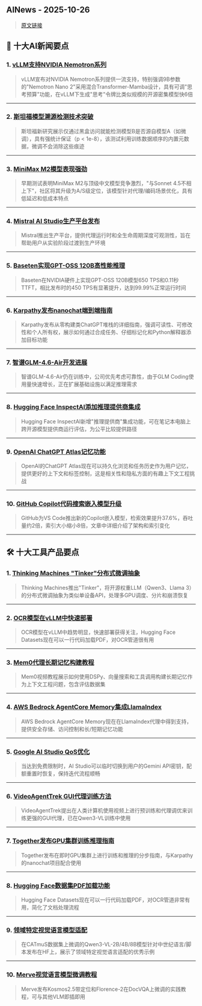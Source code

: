 ## AINews - 2025-10-26

> [原文链接](https://news.smol.ai/issues/25-10-24-not-much/)

## 📰 十大AI新闻要点

### 1. [vLLM支持NVIDIA Nemotron系列](https://twitter.com/vllm_project/status/1981553870599049286)
> vLLM宣布对NVIDIA Nemotron系列提供一流支持，特别强调9B参数的"Nemotron Nano 2"采用混合Transformer-Mamba设计，具有可调"思考预算"功能，在vLLM下生成"思考"令牌比类似规模的开源密集模型快6倍

---

### 2. [斯坦福模型溯源检测技术突破](https://twitter.com/percyliang/status/1981612361309098383)
> 斯坦福新研究展示仅通过黑盒访问就能检测模型B是否源自模型A（如微调），具有强统计保证（p < 1e-8），该测试利用训练数据顺序的内置元数据，微调不会消除这些痕迹

---

### 3. [MiniMax M2模型表现强劲](https://twitter.com/zephyr_z9/status/1981695536987357382)
> 早期测试表明MiniMax M2与顶级中文模型竞争激烈，"与Sonnet 4.5不相上下"，社区将其升级为A/S级定位，该模型针对代理/编码场景优化，具有低延迟和低成本特点

---

### 4. [Mistral AI Studio生产平台发布](https://twitter.com/MistralAI/status/1981752578951233989)
> Mistral推出生产平台，提供代理运行时和全生命周期深度可观测性，旨在帮助用户从实验阶段过渡到生产环境

---

### 5. [Baseten实现GPT-OSS 120B高性能推理](https://twitter.com/basetenco/status/1981757270053494806)
> Baseten在NVIDIA硬件上实现GPT-OSS 120B模型650 TPS和0.11秒TTFT，相比发布时的450 TPS有显著提升，达到99.99%正常运行时间

---

### 6. [Karpathy发布nanochat端到端指南](https://twitter.com/karpathy/status/1981746327995465816)
> Karpathy发布从零构建类ChatGPT堆栈的详细指南，强调可读性、可修改性和个人所有权，展示如何通过合成任务、仔细标记化和Python解释器添加目标功能

---

### 7. [智谱GLM-4.6-Air开发进展](https://twitter.com/Zai_org/status/1981700688401879314)
> 智谱GLM-4.6-Air仍在训练中，公司优先考虑可靠性，由于GLM Coding使用量快速增长，正在扩展基础设施以满足推理需求

---

### 8. [Hugging Face InspectAI添加推理提供商集成](https://twitter.com/dvilasuero/status/1981688436735271283)
> Hugging Face InspectAI新增"推理提供商"集成功能，可在笔记本电脑上跨开源模型提供商运行评估，为公平比较提供路径

---

### 9. [OpenAI ChatGPT Atlas记忆功能](https://twitter.com/OpenAI/status/1981782134655520991)
> OpenAI的ChatGPT Atlas现在可以持久化浏览和任务历史作为用户记忆，提供更好的上下文和标签控制，这是相关性和隐私方面的有趣上下文工程挑战

---

### 10. [GitHub Copilot代码搜索嵌入模型升级](https://twitter.com/github/status/1981727394663731598)
> GitHub为VS Code推出新的Copilot嵌入模型，检索效果提升37.6%，吞吐量约2倍，索引大小缩小8倍，文章中详细介绍了架构和索引变化

---

## 🛠️ 十大工具产品要点

### 1. [Thinking Machines "Tinker"分布式微调抽象](https://twitter.com/DeepLearningAI/status/1981752540405301452)
> Thinking Machines推出"Tinker"，将开源权重LLM（Qwen3、Llama 3）的分布式微调抽象为类似单设备API，处理多GPU调度、分片和崩溃恢复

---

### 2. [OCR模型在vLLM中快速部署](https://twitter.com/vllm_project/status/1981579850436751611)
> OCR模型在vLLM中趋势明显，快速部署获得关注，Hugging Face Datasets现在可以一行代码加载PDF，对OCR管道很有用

---

### 3. [Mem0代理长期记忆构建教程](https://twitter.com/neural_avb/status/1981589315617714303)
> Mem0视频教程展示如何使用DSPy、向量搜索和工具调用构建长期记忆作为上下文工程问题，包含评估数据集

---

### 4. [AWS Bedrock AgentCore Memory集成LlamaIndex](https://twitter.com/llama_index/status/1981752598698008725)
> AWS Bedrock AgentCore Memory现在在LlamaIndex代理中得到支持，提供安全存储、访问控制和长/短期记忆功能

---

### 5. [Google AI Studio QoS优化](https://twitter.com/GoogleAIStudio/status/1981745399644950826)
> 当达到免费限制时，AI Studio可以临时切换到用户的Gemini API密钥，配额重置时恢复，保持迭代流程顺畅

---

### 6. [VideoAgentTrek GUI代理训练方法](https://twitter.com/huybery/status/1981728838024560669)
> VideoAgentTrek提出在人类计算机使用视频上进行预训练和代理调优来训练更强的GUI代理，已在Qwen3-VL训练中使用

---

### 7. [Together发布GPU集群训练推理指南](https://twitter.com/togethercompute/status/1981814480691761252)
> Together发布在即时GPU集群上进行训练和推理的分步指南，与Karpathy的nanochat项目配合使用

---

### 8. [Hugging Face数据集PDF加载功能](https://twitter.com/lhoestq/status/1981720383620358449)
> Hugging Face Datasets现在可以一行代码加载PDF，对OCR管道非常有用，简化了文档处理流程

---

### 9. [领域特定视觉语言模型适配](https://twitter.com/wjb_mattingly/status/1981736776076026044)
> 在CATmuS数据集上微调的Qwen3-VL-2B/4B/8B模型针对中世纪语言/脚本发布在HF上，展示了领域特定视觉语言适配的优秀示例

---

### 10. [Merve视觉语言模型微调教程](https://twitter.com/mervenoyann/status/1981657235785728010)
> Merve发布Kosmos2.5带定位和Florence-2在DocVQA上微调的实践教程，可与其他VLM即插即用